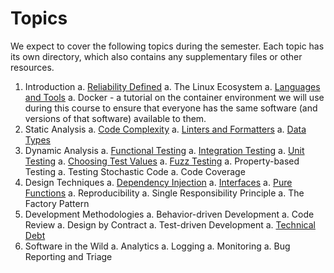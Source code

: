 # Topics

We expect to cover the following topics during the semester. Each topic has its
own directory, which also contains any supplementary files or other resources.

  1. Introduction
     a. [Reliability Defined](reliability-defined/)
     a. The Linux Ecosystem
     a. [Languages and Tools](languages-tools/)
     a. Docker - a tutorial on the container environment we will use during this
        course to ensure that everyone has the same software (and versions of
        that software) available to them.
  1. Static Analysis
     a. [Code Complexity](code-complexity/)
     a. [Linters and Formatters](linters-and-formatters/)
     a. [Data Types](data-types/)
  1. Dynamic Analysis
     a. [Functional Testing](functional-testing)
     a. [Integration Testing](integration-testing)
     a. [Unit Testing](unit-testing)
     a. [Choosing Test Values](choosing-test-values)
     a. [Fuzz Testing](fuzz-testing/)
     a. Property-based Testing
     a. Testing Stochastic Code
     a. Code Coverage
  1. Design Techniques
     a. [Dependency Injection](dependency-injection)
     a. [Interfaces](interfaces)
     a. [Pure Functions](pure-functions)
     a. Reproducibility
     a. Single Responsibility Principle
     a. The Factory Pattern
  1. Development Methodologies
     a. Behavior-driven Development
     a. Code Review
     a. Design by Contract
     a. Test-driven Development
     a. [Technical Debt](technical-debt)
  1. Software in the Wild
     a. Analytics
     a. Logging
     a. Monitoring
     a. Bug Reporting and Triage

